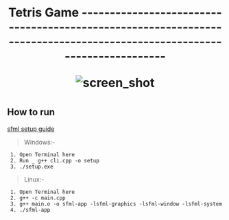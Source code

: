 <h1 align='center'>
Tetris Game
-----------------------------------------------------------------------------------------------------------------------

![screen_shot](https://user-images.githubusercontent.com/78583049/206762698-93b4da5d-864f-4346-94be-3a36436203b9.png)

#
## How to run

[sfml setup guide](https://www.sfml-dev.org/tutorials/2.5/start-vc.php)

> Windows:- 
```
 1. Open Terminal here
 2. Run _ g++ cli.cpp -o setup
 3. ./setup.exe
```

> Linux:-
```
 1. Open Terminal here
 2. g++ -c main.cpp
 3. g++ main.o -o sfml-app -lsfml-graphics -lsfml-window -lsfml-system
 4. ./sfml-app 
```

#

